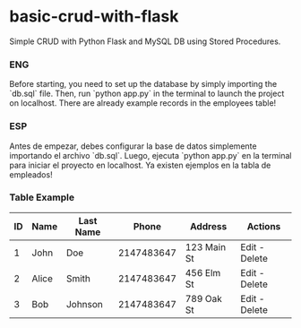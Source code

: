 # basic-crud-with-flask
Simple CRUD with Python Flask and MySQL DB using Stored Procedures.

<h3>ENG</h3>
Before starting, you need to set up the database by simply importing the `db.sql` file. Then, run `python app.py` in the terminal to launch the project on localhost. There are already example records in the employees table!

<h3>ESP</h3>
Antes de empezar, debes configurar la base de datos simplemente importando el archivo `db.sql`. Luego, ejecuta `python app.py` en la terminal para iniciar el proyecto en localhost. Ya existen ejemplos en la tabla de empleados!

<h3>Table Example</h3>

<table>
        <thead>
            <tr>
                <th>ID</th>
                <th>Name</th>
                <th>Last Name</th>
                <th>Phone</th>
                <th>Address</th>
                <th>Actions</th>
            </tr>
        </thead>
        <tbody>
            <tr>
                <td>1</td>
                <td>John</td>
                <td>Doe</td>
                <td>2147483647</td>
                <td>123 Main St</td>
                <td>Edit - Delete</td>
            </tr>
            <tr>
                <td>2</td>
                <td>Alice</td>
                <td>Smith</td>
                <td>2147483647</td>
                <td>456 Elm St</td>
                <td>Edit - Delete</td>
            </tr>
            <tr>
                <td>3</td>
                <td>Bob</td>
                <td>Johnson</td>
                <td>2147483647</td>
                <td>789 Oak St</td>
                <td>Edit - Delete</td>
            </tr>
        </tbody>
    </table>
